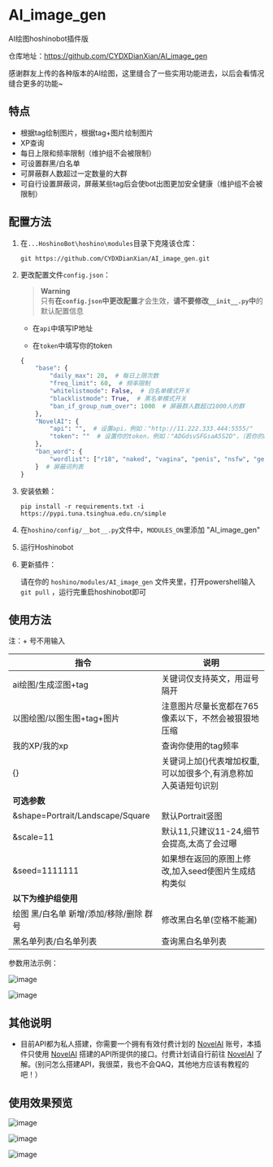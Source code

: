 # AI_image_gen
 AI绘图hoshinobot插件版

仓库地址：https://github.com/CYDXDianXian/AI_image_gen

感谢群友上传的各种版本的AI绘图，这里缝合了一些实用功能进去，以后会看情况缝合更多的功能~

## 特点

- 根据tag绘制图片，根据tag+图片绘制图片
- XP查询
- 每日上限和频率限制（维护组不会被限制）
- 可设置群黑/白名单
- 可屏蔽群人数超过一定数量的大群
- 可自行设置屏蔽词，屏蔽某些tag后会使bot出图更加安全健康（维护组不会被限制）

## 配置方法

1. 在`...HoshinoBot\hoshino\modules`目录下克隆该仓库：

   ```
   git https://github.com/CYDXDianXian/AI_image_gen.git
   ```

2. 更改配置文件`config.json`：

   > **Warning** \
   > 只有**在`config.json`中更改配置**才会生效，**请不要修改`__init__.py`中**的默认配置信息

   - 在`api`中填写IP地址

   - 在`token`中填写你的token

   ```python
   {
       "base": {
           "daily_max": 20,  # 每日上限次数
           "freq_limit": 60,  # 频率限制
           "whitelistmode": False,  # 白名单模式开关
           "blacklistmode": True,  # 黑名单模式开关
           "ban_if_group_num_over": 1000  # 屏蔽群人数超过1000人的群
       },
       "NovelAI": {
           "api": "",  # 设置api，例如："http://11.222.333.444:5555/"
           "token": ""  # 设置你的token，例如："ADGdsvSFGsaA5S2D"，（若你的api无需使用token，留空即可）
       },
       "ban_word": {
           "wordlist": ["r18", "naked", "vagina", "penis", "nsfw", "genital", "nude", "NSFW", "R18", "NAKED", "VAGINA", "PENIS", "GENITAL", "NUDE"]
       }  # 屏蔽词列表
   }
   ```

3. 安装依赖：

   ```
   pip install -r requirements.txt -i https://pypi.tuna.tsinghua.edu.cn/simple
   ```

4. 在`hoshino/config/__bot__.py`文件中，`MODULES_ON`里添加 "AI_image_gen"

5. 运行Hoshinobot

6. 更新插件：

   请在你的 `hoshino/modules/AI_image_gen` 文件夹里，打开powershell输入 `git pull` ，运行完重启hoshinobot即可

## 使用方法

注：+ 号不用输入

| 指令                                    | 说明                                                         |
| --------------------------------------- | ------------------------------------------------------------ |
| ai绘图/生成涩图+tag                     | 关键词仅支持英文，用逗号隔开                                 |
| 以图绘图/以图生图+tag+图片              | 注意图片尽量长宽都在765像素以下，不然会被狠狠地压缩          |
| 我的XP/我的xp                           | 查询你使用的tag频率                                          |
| {}                                      | 关键词上加{}代表增加权重,可以加很多个,有消息称加入英语短句识别 |
| **可选参数**                            |                                                              |
| &shape=Portrait/Landscape/Square        | 默认Portrait竖图                                             |
| &scale=11                               | 默认11,只建议11-24,细节会提高,太高了会过曝                   |
| &seed=1111111                           | 如果想在返回的原图上修改,加入seed使图片生成结构类似          |
| **以下为维护组使用**                    |                                                              |
| 绘图 黑/白名单 新增/添加/移除/删除 群号 | 修改黑白名单(空格不能漏)                                     |
| 黑名单列表/白名单列表                   | 查询黑白名单列表                                             |

参数用法示例：

![image](https://user-images.githubusercontent.com/71607036/195009618-c273cc8d-b567-4276-b280-53e7f0f377e9.png)

![image](https://user-images.githubusercontent.com/71607036/195010112-346b3060-2933-4b4d-9565-6facce5dd708.png)

## 其他说明

- 目前API都为私人搭建，你需要一个拥有有效付费计划的 [NovelAI](https://novelai.net/) 账号，本插件只使用 [NovelAI](https://novelai.net/) 搭建的API所提供的接口。付费计划请自行前往 [NovelAI](https://novelai.net/) 了解。(别问怎么搭建API，我很菜，我也不会QAQ，其他地方应该有教程的吧！）

## 使用效果预览

![image](https://user-images.githubusercontent.com/71607036/194919204-d3a3e4aa-05b4-4d5c-a0de-76a9d7b62b6e.png)

![image](https://user-images.githubusercontent.com/71607036/194919518-f6dbd175-45f7-404a-b9ea-59ff70bb4d6a.png)

![image](https://user-images.githubusercontent.com/71607036/194919615-8ac42e62-77dc-463c-b373-9b2819f56d2a.png)

